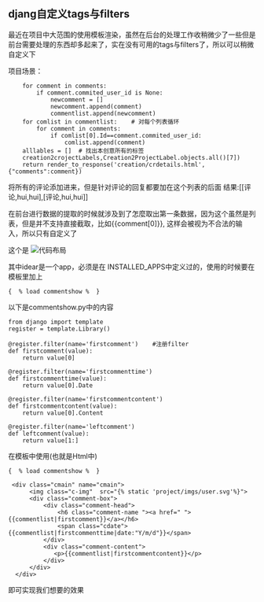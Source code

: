 ## djang自定义tags与filters
最近在项目中大范围的使用模板渲染，虽然在后台的处理工作收稍微少了一些但是前台需要处理的东西却多起来了，实在没有可用的tags与filters了，所以可以稍微自定义下

项目场景：

        for comment in comments:   
            if comment.commited_user_id is None:
                newcomment = []
                newcomment.append(comment)
                commentlist.append(newcomment)
        for comlist in commentlist:    # 对每个列表循环
            for comment in comments:
                if comlist[0].Id==comment.commited_user_id:
                    comlist.append(comment)
        alllables = []  # 找出本创意所有的标签
        creation2crojectLabels,Creation2ProjectLabel.objects.all()[7])
        return render_to_response('creation/crdetails.html',{"comments":comment})


 将所有的评论添加进来，但是针对评论的回复都要加在这个列表的后面 
  结果:[[评论,hui,hui],[评论,hui,hui]]

  在前台进行数据的提取的时候就涉及到了怎麼取出第一条数据，因为这个虽然是列表，但是并不支持直接截取，比如{{comment[0]}}, 这样会被视为不合法的输入，所以只有自定义了

  这个是 ![代码布局](https://i.loli.net/2017/10/29/59f52aa9b7206.png)

  其中idear是一个app，必须是在 INSTALLED_APPS中定义过的，使用的时候要在模板里加上

```
{  % load commentshow %  }
```

以下是commentshow.py中的内容

    from django import template
    register = template.Library()

    @register.filter(name='firstcomment')    #注册filter
    def firstcomment(value):
        return value[0]

    @register.filter(name='firstcommenttime')
    def firstcommenttime(value):
        return value[0].Date

    @register.filter(name='firstcommentcontent')
    def firstcommentcontent(value):
        return value[0].Content

    @register.filter(name='leftcomment')
    def leftcomment(value):
        return value[1:]


在模板中使用(也就是Html中)

```
{  % load commentshow %  }
```

     <div class="cmain" name="cmain">
          <img class="c-img"  src="{% static 'project/imgs/user.svg'%}">
          <div class="comment-box">
              <div class="comment-head">
                  <h6 class="comment-name "><a href=" ">{{commentlist|firstcomment}}</a></h6>
                  <span class="cdate">{{commentlist|firstcommenttime|date:"Y/m/d"}}</span>
              </div>
              <div class="comment-content">
                 <p>{{commentlist|firstcommentcontent}}</p>
              </div>
          </div>
      </div>


即可实现我们想要的效果